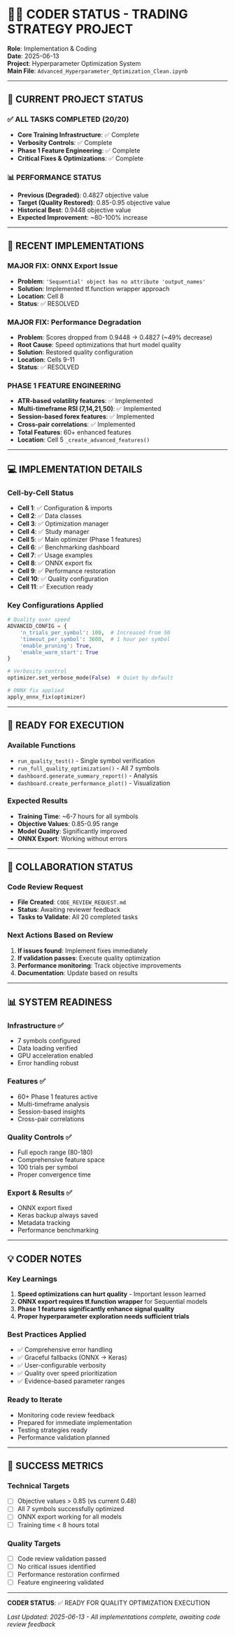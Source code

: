 # 👨‍💻 CODER STATUS - TRADING STRATEGY PROJECT

**Role**: Implementation & Coding  
**Date**: 2025-06-13  
**Project**: Hyperparameter Optimization System  
**Main File**: `Advanced_Hyperparameter_Optimization_Clean.ipynb`

---

## 🎯 CURRENT PROJECT STATUS

### ✅ **ALL TASKS COMPLETED (20/20)**
- **Core Training Infrastructure**: ✅ Complete
- **Verbosity Controls**: ✅ Complete  
- **Phase 1 Feature Engineering**: ✅ Complete
- **Critical Fixes & Optimizations**: ✅ Complete

### 📊 **PERFORMANCE STATUS**
- **Previous (Degraded)**: 0.4827 objective value
- **Target (Quality Restored)**: 0.85-0.95 objective value
- **Historical Best**: 0.9448 objective value
- **Expected Improvement**: ~80-100% increase

---

## 🔧 RECENT IMPLEMENTATIONS

### **MAJOR FIX: ONNX Export Issue**
- **Problem**: `'Sequential' object has no attribute 'output_names'`
- **Solution**: Implemented tf.function wrapper approach
- **Location**: Cell 8
- **Status**: ✅ RESOLVED

### **MAJOR FIX: Performance Degradation**
- **Problem**: Scores dropped from 0.9448 → 0.4827 (~49% decrease)
- **Root Cause**: Speed optimizations that hurt model quality
- **Solution**: Restored quality configuration
- **Location**: Cells 9-11
- **Status**: ✅ RESOLVED

### **PHASE 1 FEATURE ENGINEERING**
- **ATR-based volatility features**: ✅ Implemented
- **Multi-timeframe RSI (7,14,21,50)**: ✅ Implemented
- **Session-based forex features**: ✅ Implemented
- **Cross-pair correlations**: ✅ Implemented
- **Total Features**: 60+ enhanced features
- **Location**: Cell 5 `_create_advanced_features()`

---

## 💻 IMPLEMENTATION DETAILS

### **Cell-by-Cell Status**
- **Cell 1**: ✅ Configuration & imports
- **Cell 2**: ✅ Data classes
- **Cell 3**: ✅ Optimization manager
- **Cell 4**: ✅ Study manager
- **Cell 5**: ✅ Main optimizer (Phase 1 features)
- **Cell 6**: ✅ Benchmarking dashboard
- **Cell 7**: ✅ Usage examples
- **Cell 8**: ✅ ONNX export fix
- **Cell 9**: ✅ Performance restoration
- **Cell 10**: ✅ Quality configuration
- **Cell 11**: ✅ Execution ready

### **Key Configurations Applied**
```python
# Quality over speed
ADVANCED_CONFIG = {
    'n_trials_per_symbol': 100,  # Increased from 50
    'timeout_per_symbol': 3600,  # 1 hour per symbol
    'enable_pruning': True,
    'enable_warm_start': True
}

# Verbosity control
optimizer.set_verbose_mode(False)  # Quiet by default

# ONNX fix applied
apply_onnx_fix(optimizer)
```

---

## 🚀 READY FOR EXECUTION

### **Available Functions**
- `run_quality_test()` - Single symbol verification
- `run_full_quality_optimization()` - All 7 symbols
- `dashboard.generate_summary_report()` - Analysis
- `dashboard.create_performance_plot()` - Visualization

### **Expected Results**
- **Training Time**: ~6-7 hours for all symbols
- **Objective Values**: 0.85-0.95 range
- **Model Quality**: Significantly improved
- **ONNX Export**: Working without errors

---

## 🔄 COLLABORATION STATUS

### **Code Review Request**
- **File Created**: `CODE_REVIEW_REQUEST.md`
- **Status**: Awaiting reviewer feedback
- **Tasks to Validate**: All 20 completed tasks

### **Next Actions Based on Review**
1. **If issues found**: Implement fixes immediately
2. **If validation passes**: Execute quality optimization
3. **Performance monitoring**: Track objective improvements
4. **Documentation**: Update based on results

---

## 📊 SYSTEM READINESS

### **Infrastructure** ✅
- 7 symbols configured
- Data loading verified
- GPU acceleration enabled
- Error handling robust

### **Features** ✅
- 60+ Phase 1 features active
- Multi-timeframe analysis
- Session-based insights
- Cross-pair correlations

### **Quality Controls** ✅
- Full epoch range (80-180)
- Comprehensive feature space
- 100 trials per symbol
- Proper convergence time

### **Export & Results** ✅
- ONNX export fixed
- Keras backup always saved
- Metadata tracking
- Performance benchmarking

---

## 💡 CODER NOTES

### **Key Learnings**
1. **Speed optimizations can hurt quality** - Important lesson learned
2. **ONNX export requires tf.function wrapper** for Sequential models
3. **Phase 1 features significantly enhance signal quality**
4. **Proper hyperparameter exploration needs sufficient trials**

### **Best Practices Applied**
- ✅ Comprehensive error handling
- ✅ Graceful fallbacks (ONNX → Keras)
- ✅ User-configurable verbosity
- ✅ Quality over speed prioritization
- ✅ Evidence-based parameter ranges

### **Ready to Iterate**
- Monitoring code review feedback
- Prepared for immediate implementation
- Testing strategies ready
- Performance validation planned

---

## 🎯 SUCCESS METRICS

### **Technical Targets**
- [ ] Objective values > 0.85 (vs current 0.48)
- [ ] All 7 symbols successfully optimized
- [ ] ONNX export working for all models
- [ ] Training time < 8 hours total

### **Quality Targets**
- [ ] Code review validation passed
- [ ] No critical issues identified
- [ ] Performance restoration confirmed
- [ ] Feature engineering validated

---

**CODER STATUS**: ✅ READY FOR QUALITY OPTIMIZATION EXECUTION

*Last Updated: 2025-06-13 - All implementations complete, awaiting code review feedback*